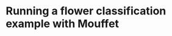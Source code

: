 Running a flower classification example with Mouffet
====================================================